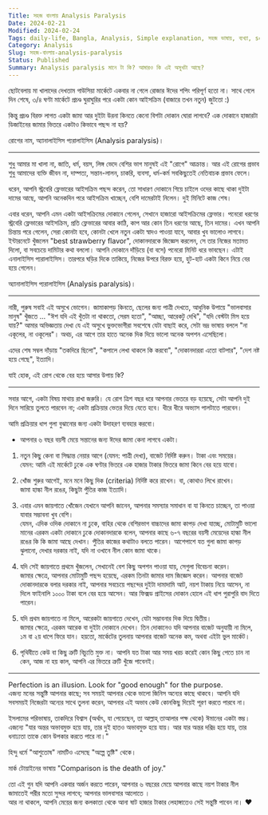 ```yaml
---
Title: সহজ বাংলায় Analysis Paralysis
Date: 2024-02-21
Modified: 2024-02-24
Tags: daily-life, Bangla, Analysis, Simple explanation, সহজ ভাষায়, ব্যখ্যা, sohoz-banglay
Category: Analysis
Slug: সহজ-বাংলায়-analysis-paralysis
Status: Published
Summary: Analysis paralysis মানে টা কি? আমারও কি এই অসুখটা আছে?
---
```


ছোটবেলায় মা খালাদের দেখতাম গাউসিয়া মার্কেটে একবার না গেলে রোজার ঈদের শপিং পরিপূর্ণ হতো না।
সাথে গেলে দিন শেষে, ৩/৪ ঘণ্টা মার্কেটে প্রচণ্ড ঘুরাঘুরির পরে একটা কোন আইসক্রিম (বাজারে তখন নতুন) জুটতো :)

কিন্তু প্রচণ্ড বিরক্ত লাগত একটা জামা আর দুইটা উরনা কিনতে কেনো বিশটা দোকান ঘোরা লাগবে? এক দোকানে হাজারটা ডিজাইনের জামার ভিতরে একটাও কিভাবে পছন্দ না হয়?

রোগের নাম, অ্যানালাইসিস প্যরালাইসিস (Analysis paralysis)। 

----

শুধু আমার মা খালা না, জাতি, ধর্ম, বয়স, লিঙ্গ ভেদে বেশির ভাগ মানুষই এই "রোগে" আক্রান্ত। আর এই রোগের প্রভাব শুধু আমাদের ব্যক্তি জীবন না, দাম্পত্য, সন্তান-লালন, চাকরি, ব্যবসা, ধর্ম-কর্ম সবকিছুতেই নেতিবাচক প্রভাব ফেলে। 

ধরেন, আপনি স্ট্রবেরি ফ্লেভারের আইসক্রিম পছন্দ করেন, তো সাধারণ দোকানে গিয়ে চাইলে ওদের কাছে থাকা দুইটা দামের আছে, আপনি অনেকদিন পরে আইসক্রিম খাচ্ছেন, বেশি দামেরটাই নিলেন। দুই মিনিটে কাজ শেষ।

এবার ধরেন, আপনি এমন একটা আইসক্রিমের দোকানে গেলেন, সেখানে হাজারো আইসক্রিমের ফ্লেভার। পনেরো ধরণের স্ট্রবেরি ফ্লেভারের আইসক্রিম, প্রতি ফ্লেভারের আবার কাঠি, কাপ আর কোন তিন ধরণের আছে, তিন দামের। এখন আপনি চিন্তায় পরে গেলেন, সেরা কোনটা হবে, কোনটা খেলে নতুন একটা স্বাদও পাওয়া যাবে, আবার খুব ভালোও লাগবে।
ইন্টারনেটে খুঁজলেন "best strawberry flavor", দোকানদারকে জিজ্ঞেস করলেন, সে তার নিজের মতামত দিলো, বা সবচেয়ে দামিটার কথা বললো। আপনি দোকানে দাঁড়িয়ে (বা বসে) পনেরো মিনিট ধরে ভাবছেন। এটাই এনালাইসিস প্যরালাইসিস।
তারপরে ঘড়ির দিকে তাকিয়ে, নিজের উপরে বিরক্ত হয়ে, হুট-হাট একটা কিনে নিয়ে বের হয়ে গেলেন।

অ্যানালাইসিস প্যরালাইসিস (Analysis paralysis)। 

---

নারী, পুরুষ সবাই এই অসুখে ভোগেন। জামাকাপড় কিনতে, ছেলের জন্য পাত্রী দেখতে, আধুনিক উপায়ে "ভালবাসার মানুষ" খুঁজতে ... "ঈশ যদি এই খুঁতটা না থাকতো, সেরম হতো", "আচ্ছা, আরেকটু দেখি", "যদি বেস্টটা মিস হয়ে যায়?"
আমার অভিজ্ঞতায় দেখা যে এই অসুখে ভুক্তভোগীরা সবশেষে যেটা বাছাই করে, সেটা ভদ্র ভাষায় বললে "না একূলের, না ওকূলের"। অথচ, এর আগে তার হাতে অনেক দিক দিয়ে ভালো অনেক অপশন এসেছিলো।

এদের শেষ সম্বল দাঁড়ায় "তকদিরে ছিলো", "কপালে লেখা থাকলে কি করবো", "দোকানদাররা এতো বাটপার", "দেশ নষ্ট হয়ে গেছে", ইত্যাদি।

যাই হোক, এই রোগ থেকে বের হয়ে আসার উপায় কি?

---

সবার আগে, একটা বিষয় মাথায় রাখা জরুরি। যে রোগ ত্রিশ বছর ধরে আপনার ভেতরে বড় হয়েছে, সেটা আপনি দুই দিনে সারিয়ে তুলতে পারবেন না; একটা প্রক্রিয়ার ভেতর দিয়ে যেতে হবে। ধীরে ধীরে অভ্যাস পালটাতে পারবেন।

আমি প্রক্রিয়ার ধাপ গুলা বুঝানোর জন্য একটা উদাহরণ ব্যবহার করবো।
 - আপনার ৬ বছর বয়সী মেয়ে সন্তানের জন্য ঈদের জামা কেনা লাগবে একটা।

1. নতুন কিছু কেনা বা সিদ্ধান্ত নেয়ার আগে (যেমন: পাত্রী দেখা), বাজেট নির্দিষ্ট করুন। টাকা এবং সময়ের।  
   যেমন: আমি এই মার্কেটে ঢুকে এক ঘণ্টার ভিতরে এক হাজার টাকার ভিতরে জামা কিনে বের হয়ে যাবো।

2. খোঁজ শুরুর আগেই, মনে মনে কিছু দিক (criteria) নির্দিষ্ট করে রাখেন। বা, কোথাও লিখে রাখেন।  
   জামা হাল্কা নীল রঙের, কিছুটা পুঁতির কাজ ইত্যাদি।

3. এবার এমন জায়গাতে খোঁজেন যেখানে আপনি জানেন, আপনার সমস্যার সমাধান বা যা কিনতে চাচ্ছেন, তা পাওয়া যাবার সম্ভাবনা খুব বেশি।  
   যেমন, এদিক ওদিক দোকানে না ঢুকে, বাহির থেকে বেশিরভাগ বাচ্চাদের জামা কাপড় দেখা যাচ্ছে, মোটামুটি ভালো মানের এরকম একটা দোকানে ঢুকে দোকানদারকে বলেন, আপনার কাছে ৬-৭ বছরের বয়সী মেয়েদের হাল্কা নীল রঙের কি কি জামা আছে দেখান। পুঁতির কাজের কথাটাও বলতে পারেন। আশেপাশে যত গুলা জামা কাপড় ঝুলানো, দেখার দরকার নাই, যদি না ওখানে নীল কোন জামা থাকে।

4. যদি সেই জায়গাতে প্রথমে খুঁজলেন, সেখানেই বেশ কিছু অপশন পাওয়া যায়, সেগুলা বিবেচনা করেন।  
   জামার ক্ষেত্রে, আপনার মোটামুটি পছন্দ হয়েছে, এরকম তিনটা জামার দাম জিজ্ঞেস করেন। আপনার বাজেট দোকানদারকে বলার দরকার নাই, আপনার সবচেয়ে পছন্দের দুইটা দামাদামি আট, নয়শ টাকায় নিয়ে আসেন, না দিলে ফাইনালি  ১০০০ টাকা বলে বের হয়ে আসেন। আর ফিক্সড প্রাইসের দোকান হোলে এই ধাপ পুরাপুরি বাদ দিতে পারেন।

5. যদি প্রথম জায়গাতে না মিলে, আরেকটা জায়গাতে দেখেন, যেটা সম্ভাবনার দিক দিয়ে দ্বিতীয়।  
   জামার ক্ষেত্রে, এরকম আরেক বা দুইটা দোকানে দেখেন। তিন দোকানেও যদি আপনার বাজেট অনুযায়ী না মিলে, ১ম বা ২য় ধাপে ফিরে যান। হয়তো, মার্কেটের তুলনায় আপনার বাজেট অনেক কম, অথবা এইটা ভুল মার্কেট। 

6. পৃথিবীতে কেউ বা কিছু ত্রুটি বিচ্যুতি মুক্ত না। আপনি যত টাকা আর সময় খরচ করেই কোন কিছু পেতে চান না কেন, আজ না হয় কাল, আপনি এর ভিতরে ত্রুটি খুঁজে পাবেনই। 

---

Perfection is an illusion. Look for "good enough" for the purpose.   
এজন্য মনের সন্তুষ্টি আপনার কাছে; সব সময়ই আপনার থেকে ভালো জিনিস অন্যের কাছে থাকবে। আপনি যদি সবসময়ই নিজেরটা অন্যের সাথে তুলনা করেন, আপনার এই অভাব কেউ কোনকিছু দিয়েই পূরণ করতে পারবে না।

ইসলামের পরিভাষায়, তাকদিরে বিশ্বাস (অর্থাৎ, যা পেয়েছেন, তা আল্লাহ্‌ তাআলার পক্ষ থেকে) ঈমানের একটা স্তম্ভ। 
এজন্যে "যার অন্তর অভাবমুক্ত হয়ে যায়, তার দুই হাতও অভাবমুক্ত হয়ে যায়। আর যার অন্তর দরিদ্র হয়ে যায়, তার ধনাঢ্যতা তাকে কোন উপকার করতে পারে না।"

হিন্দু ধর্মে "আশুতোষ" নামটিও এসেছে "অল্পে তুষ্টি" থেকে।

মার্ক টোয়াইনের ভাষায় "Comparison is the death of joy."

তো এই গুন যদি আপনি একবার অর্জন করতে পারেন, আপনার ৬ বছরের মেয়ে আপনার কাছে নয়শ টাকার নীল জামাতেই পরীর মতো সুন্দর লাগবে; আপনার ভালবাসার আলোতে ।  
আর না থাকলে, আপনি মেয়ের জন্য কলকাতা থেকে আনা ষাট হাজার টাকার লেহাঙ্গাতেও সেই সন্তুষ্টি পাবেন না। 
❤
